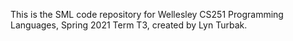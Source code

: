 This is the SML code repository for Wellesley CS251 Programming Languages,
Spring 2021 Term T3, created by Lyn Turbak. 
